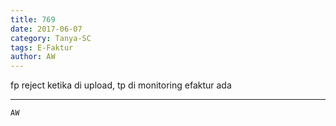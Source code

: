 ```yaml
---
title: 769
date: 2017-06-07
category: Tanya-SC
tags: E-Faktur
author: AW
---
```


fp reject ketika di upload, tp di monitoring efaktur ada

---



`AW`
